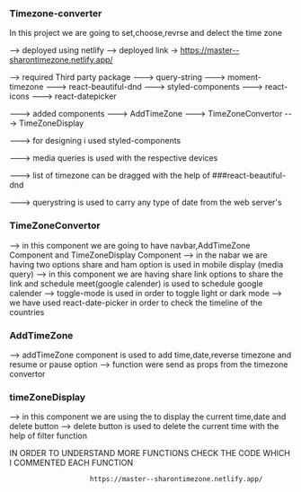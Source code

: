 ### Timezone-converter

In this project we are going to set,choose,revrse and delect the time zone

--> deployed using netlify 
--> deployed link -> https://master--sharontimezone.netlify.app/

--> required Third party package
    ---> query-string
    ---> moment-timezone
    ---> react-beautiful-dnd
    ---> styled-components
    ---> react-icons
    ---> react-datepicker
    
---> added components
    ---> AddTimeZone
    ---> TimeZoneConvertor
    ---> TimeZoneDisplay
    
---> for designing i used styled-components

---> media queries is used with the respective devices

---> list of timezone can be dragged with the help of ###react-beautiful-dnd

---> querystring is used to carry any type of date from the web server's

### TimeZoneConvertor
--> in this component we are going to have navbar,AddTimeZone Component and TimeZoneDisplay Component
--> in the nabar we are having two options share and ham option is used in mobile display (media query)
--> in this component we are having share link options to share the link and schedule meet(google calender) is used to schedule google calender
--> toggle-mode is used in order to toggle light or dark mode
--> we have used react-date-picker in order to check the timeline of the countries

### AddTimeZone
--> addTimeZone component is used to add time,date,reverse timezone and resume or pause option
--> function were send as props from the timezone convertor

### timeZoneDisplay
--> in this component we are using the to display the current time,date and delete button
--> delete button is used to delete the current time with the help of filter function

IN ORDER TO UNDERSTAND MORE FUNCTIONS CHECK THE CODE WHICH I COMMENTED EACH FUNCTION 

                        https://master--sharontimezone.netlify.app/
